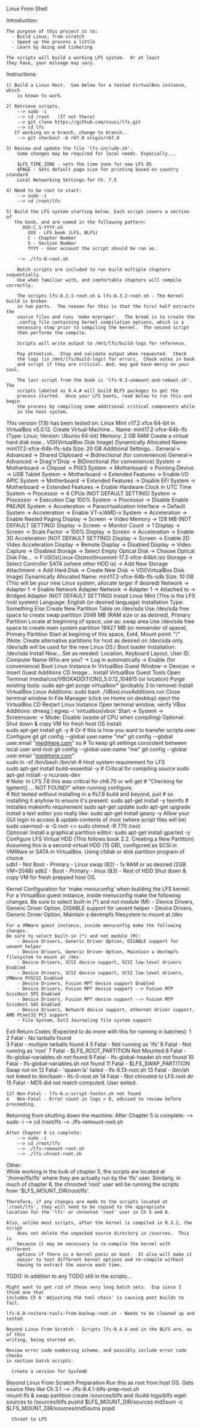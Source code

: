 Linux From Shell

Introduction:
  
    The purpose of this project is to: 
      - Build Linux, from scratch
      - Speed up the process a little
      - Learn by doing and tinkering
       
    The scripts will build a working LFS system.  Or at least
    they have, your mileage may vary.   
    
    
Instructions:

    1) Build a Linux Host.  See below for a tested VirtualBox instance, which
        is known to work.

    2) Retrieve scripts.  
        --> sudo -i  
        --> cd /root   (If not there)
        --> git clone https://github.com/csusi/lfs.git
        --> cd lfs
       If working on a branch, change to branch..
        --> git checkout -b rb7.8 origin/rb7.8

    3) Review and update the file 'lfs-include.sh'.
        Some changes may be required for local needs. Especially...
		
        $LFS_TIME_ZONE - sets the time zone for new LFS OS
        $PAGE - Sets default page size for printing based on country standard
        Local Networking Settings for Ch. 7.5 
        
    4) Need to be root to start:    
        --> sudo -i
        --> cd /root/lfs

    5) Build the LFS system starting below. Each script covers a section of 
       the book, and are named in the following pattern:
          XXX-C.S-YYYY.sh  
            XXX - LFS book (LFS, BLFS)
            C - Chapter Number
            S - Section Number
            YYYY - User account the script should be run as.
        
        --> ./lfs-0-root.sh
        
        Batch scripts are included to run build multiple chapters sequentially.
        Use when familiar with, and comfortable chapters will compile correctly.
        
        The scripts lfs-8.3.1-root.sh & lfs-8.3.2-root.sh - The Kernel build is broken
        in two parts.  The reason for this is that the first half extracts the 
        source files and runs 'make mrproper'.  The break is to create the
        .config file containing kernel compilation options, which is a 
        necessary step prior to compiling the kernel.  The second script
        then performs the compile.
        
        Scripts will write output to /mnt/lfs/build-logs for reference.
	
        Pay attention.  Stop and validate output when requested.  Check 
        the logs (in /mnt/lfs/build-logs) for errors.  Check notes in book
        and script if they are critical. And, may god have mercy on your soul.
        
        The last script from the book is 'lfs-9.3-unmount-and-reboot.sh'.  The
        scripts labeled as 9.4.# will build BLFS packages to get the
        process started.  Once your LFS boots, read below to run this and begin
        the process by compiling some additional critical components while
        in the host system.
             

This version (7.8) has been tested on: 
    Linux Mint v17.2 xfce 64-bit in VirtualBox v5.0.12.
        Create Virtual Machine...
            Name: mint17.2-xfce-64b-lfs (Type: Linux; Version: Ubuntu 64-bit)
            Memory: 2 GB RAM
            Create a virtual hard disk now...
                VDI(VirtualBox Disk Image)
                Dynamically Allocated
                Name: mint17.2-xfce-64b-lfs-sda
                Size: 20 GB 
            Additional Settings...
                General-> Advanced -> Shared Clipboard -> Bidirectional  (for convenience)
                General-> Advanced -> Drag'n'Drop -> BiDirectional (for convenience)
                System -> Motherboard -> Chipset -> PIIX3 
                System -> Motherboard -> Pointing Device -> USB Tablet 
                System -> Motherboard -> Extended Features -> Enable I/O APIC 
                System -> Motherboard -> Extended Features -> Disable EFI 
                System -> Motherboard -> Extended Features -> Enable Hardware Clock in UTC Time 
                System -> Processor -> 4 CPUs (NOT DEFAULT SETTING)
                System -> Processor -> Execution Cap 100% 
                System -> Processor -> Disable Enable PAE/NX 
                System -> Acceleration -> Paravirtualization Interface -> Default 
                System -> Acceleration -> Enable VT-x/AMD-v 
                System -> Acceleration -> Enable Nested Paging 
                Display -> Screen -> Video Memory -> 128 MB (NOT DEFAULT SETTING)
                Display -> Screen -> Monitor Count -> 1
                Display -> Screen -> Scale Factor -> 100% 
                Display -> Screen -> Acceleration -> Enable 3D Acceleration (NOT DEFAULT SETTING)
                Display -> Screen -> Enable 2D Video Acceleration 
                Display -> Remote Display -> Disabled 
                Display -> Video Capture -> Disabled 
                Storage -> Select Empty Optical Disk -> 
                    Choose Optical Disk File... -> F:\ISOs\Linux-Distros\linuxmint-17.2-xfce-64bit.iso
                Storage -> Select Controller SATA (where other HDD is) ->
                    Add New Storage Attachment -> Add Hard Disk -> Create New Disk -> 
                    VDI(VirtualBox Disk Image)
                    Dynamically Allocated
                    Name: mint17.2-xfce-64b-lfs-sdb
                    Size: 10 GB  (This will be your new Linux system, allocate larger if desired)
                Network -> Adapter 1 -> Enable Network Adapter 
                Network -> Adapter 1 -> Attached to -> Bridged Adaptor (NOT DEFAULT SETTING)
        Install Linux Mint (This is the LFS host system)
            Language: English (or desired language)
            Installation Type: Something Else
                Create New Partition Table on /dev/sda
                Use /dev/sda free space to create swap partition 
                    2048 MB (RAM size or as desired), Primary Partition 
                    Locate at beginning of space, use as: swap area
                Use /dev/sda free space to create main system partition 
                    19427 MB (or remainder of space), Primary Partition 
                    Start at begining of this space, Ext4, Mount point: "/"
                (Note: Create alternative partitions for host as desired on 
                  /dev/sda only.  /dev/sdb will be used for the new Linux OS.)
                Boot loader installation: /dev/sda
                Install Now...
                Set as needed: Location, Keyboard Layout, User ID, Computer Name
                    Who are you? -> Log in automatically -> Enable (for convenience)
        Boot Linux Instance
        In VirtualBox Guest Window -> Devices -> Insert Guest Additions CD Image...
        Install VirtualBox Guest Tools
            Open Terminal 
            /media/css/VBOXADDITIONS_5.0.12_104815  (or location)
            Purge existing tools: sudo apt-get purge virtualbox*   (probably 3 to remove)
            Install VirtualBox Linux Additions: sudo bash ./VBoxLinuxAdditions.run
            Close terminal window
            In File Manager (click on Home on desktop) eject the VirtualBox CD
        Restart Linux Instance
        Open terminal window, verify VBox Additions: dmesg | egrep -i 'virtualbox|vbox' 
        Start -> System -> Screensaver -> Mode: Disable (waste of CPU when compiling)
        Optional: Shut down & copy VM for fresh host OS install.  
        sudo apt-get install git -y            # Or if this is how you want to transfer scripts over
        Configure git
            git config --global user.name "me"
            git config --global user.email "me@here.com"
            su  # To keep git settings consistent between local user and root
            git config --global user.name "me"
            git config --global user.email "me@here.com"       
        sudo ln -sf /bin/bash /bin/sh        # Host system requirement for LFS             
        sudo apt-get install build-essential -y   # Critical for compiling source
        sudo apt-get install -y ncurses-dev  
            # Note: In LFS 7.6 this was critical for ch6.70 or will get 
            # "Checking for tgetent() ... NOT FOUND!" when running configure.  
            # Not tested without installing in a lfs7.8 build and beyond, just 
            # so installing it anyhow to ensure it's present.
        sudo apt-get install -y texinfo    # Installes makeinfo requirement
        sudo apt-get update
        sudo apt-get upgrade
        Install a text editor you really like: 
            sudo apt-get install geany -y
        Allow your GUI login to access & update contents of /root (where script files will be)
            sudo usermod -a -G root <<GUI Login>>
            sudo chmod -R 770 /root         
        Optional: Install a graphical partition editor: sudo apt-get install gparted -y                  
        Configure LFS Virtual HDD (This follows book 2.2. Creating a New Partition)
            Assuming this is a second virtual HDD (15 GB), configured as SCSI in VMWare
            or SATA in VirtualBox.  Using cfdisk or disk partition program of choice:          
                sdb1 - Not Boot - Primary - Linux swap (82) - 1x RAM or as desired (2GB VM=2048)
                sdb2 - Boot - Primary - linux (83) - Rest of HDD
        Shut down & copy VM for fresh prepped host OS.  
        
Kernel Configuration for 'make menuconfig' when building the LFS kernel:
    For a VirtualBox guest instance, inside menuconfig make the following changes.
    Be sure to select built-in (*) and not module (M):
        - Device Drivers, Generic Driver Option, DISABLE support for uevent helper
        - Device Drivers, Generic Driver Option, Maintain a devtmpfs filesystem to mount at /dev
    
    For a VMWare guest instance, inside menuconfig make the following changes.
    Be sure to select built-in (*) and not module (M):
        - Device Drivers, Generic Driver Option, DISABLE support for uevent helper
        - Device Drivers, Generic Driver Option, Maintain a devtmpfs filesystem to mount at /dev
        - Device Drivers, SCSI device support, SCSI low-level drivers Enabled
        - Device Drivers, SCSI device support, SCSI low-level drivers, VMWare PVSCSI Enabled
        - Device Drivers, Fusion MPT device support Enabled
        - Device Drivers, Fusion MPT device support --> Fusion MTP ScsiHost SPI Enabled
        - Device Drivers, Fusion MPT device support --> Fusion MTP ScsiHost SAS Enabled
        - Device Drivers, Network device support, ethernet driver support, AMD PCnet32 PCI support
        - File System, Ext3 Journaling file system support



Exit Return Codes (Expected to do more with this for running in batches):
    1
    2   Fatal - No tarballs found    
    3   Fatal - multiple tarballs found 
    4
    5   Fatal - Not running as 'lfs'
    6   Fatal - Not running as 'root' 
    7   Fatal - $LFS_ROOT_PARTITION Not Mounted
    8   Fatal - lfs-global-variables.sh not found
    9   Fatal - lfs-global-header.sh not found
    10  Fatal - lfs-global-variables.sh not found
    11  Fatal - $LFS_SWAP_PARTITION Swap not on
    12  Fatal - 'spawn ls' failed - lfs-6.13-root.sh
    13  Fatal - /bin/sh not linked to /bin/bash - lfs-0-root.sh
    14  Fatal - Not chrooted to LFS root dir
    15  Fatal - MD5 did not match computed. User exited.
    
    127 Non-Fatal - lfs-6.x-script-footer.sh not found 
    4   Non-Fatal - Error count in logs > 0, advised to review before proceeding.

  	
Returning from shutting down the machine:
    After Chapter 5 is complete:
        --> sudo -i
        --> cd /root/lfs
        --> ./lfs-remount-root.sh
        
    After Chapter 6 is complete:
        --> sudo -i
        --> cd /root/lfs
        --> ./lfs-remount-root.sh
        --> ./lfs-chroot-root.sh 
        
Other:   
    While working in the bulk of chapter 5, the scripts are located at  
    '/home/lfs/lfs' where  they are actually run by the 'lfs' user.  Similarly, 
    in much of chapter 6, the chrooted 'root' user will be running the scripts  
    from '$LFS_MOUNT_DIR/root/lfs'. 
    
    Therefore, if any changes are made to the scripts located at 
    '/root/lfs', they will need to be copied to the appropriate
    location for the 'lfs' or chrooted 'root' user in Ch 5 and 6.
       
    Also, unlike most scripts, after the kernel is compiled in 8.3.2, the script
		does not delete the unpacked source directory in /sources.  This is
		because it may be necessary to re-compile the kernel with different
		options if there is a kernel panic on boot.  It also will make it
		easier to test different kernel options and re-compile without
		having to extract the source each time.  
    

TODO:
    In addition to any TODO still in the scripts...
    
    Might want to get rid of those very long batch sets.  Esp since I think one that 
    includes Ch 6 'Adjusting the tool chain' is causing post builds to fail.

    lfs-6.0-restore-tools-from-backup-root.sh - Needs to be cleaned up and tested.
    
    Beyond Linux From Scratch - Scripts lfs-9.4.X and in the BLFS are, as of this
    writing, being started on.  
    
    Review error code numbering scheme, and possibly include error code checks
    in section batch scripts.
    
	  Create a version for SystemD
	
Beyond Linux From Scratch Preparation
   Run this as root from host OS. Gets source files like Ch 3.1
	 --> ./lfs-9.4.1-blfs-prep-root.sh  
	 		mount lfs & swap partition
	 		create /sources/blfs  and /build-logs/blfs
	 		wget sources to  /sources/blfs
	 		pushd  $LFS_MOUNT_DIR/sources
			md5sum -c $LFS_MOUNT_DIR/sources/md5sums
			popd
	 		
	  Chroot to LFS
	  
	  
